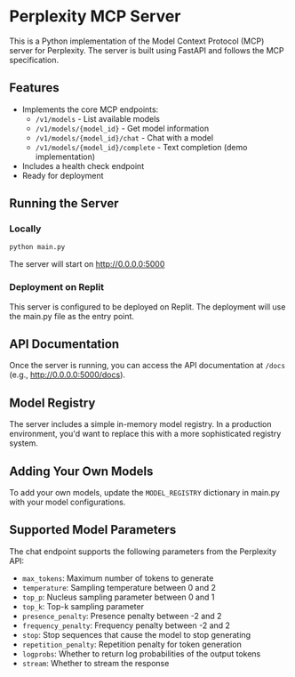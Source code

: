 
# Perplexity MCP Server

This is a Python implementation of the Model Context Protocol (MCP) server for Perplexity. The server is built using FastAPI and follows the MCP specification.

## Features

- Implements the core MCP endpoints:
  - `/v1/models` - List available models
  - `/v1/models/{model_id}` - Get model information
  - `/v1/models/{model_id}/chat` - Chat with a model
  - `/v1/models/{model_id}/complete` - Text completion (demo implementation)
- Includes a health check endpoint
- Ready for deployment

## Running the Server

### Locally

```bash
python main.py
```

The server will start on http://0.0.0.0:5000

### Deployment on Replit

This server is configured to be deployed on Replit. The deployment will use the main.py file as the entry point.

## API Documentation

Once the server is running, you can access the API documentation at `/docs` (e.g., http://0.0.0.0:5000/docs).

## Model Registry

The server includes a simple in-memory model registry. In a production environment, you'd want to replace this with a more sophisticated registry system.

## Adding Your Own Models

To add your own models, update the `MODEL_REGISTRY` dictionary in main.py with your model configurations.

## Supported Model Parameters

The chat endpoint supports the following parameters from the Perplexity API:

- `max_tokens`: Maximum number of tokens to generate
- `temperature`: Sampling temperature between 0 and 2
- `top_p`: Nucleus sampling parameter between 0 and 1
- `top_k`: Top-k sampling parameter
- `presence_penalty`: Presence penalty between -2 and 2
- `frequency_penalty`: Frequency penalty between -2 and 2
- `stop`: Stop sequences that cause the model to stop generating
- `repetition_penalty`: Repetition penalty for token generation
- `logprobs`: Whether to return log probabilities of the output tokens
- `stream`: Whether to stream the response
